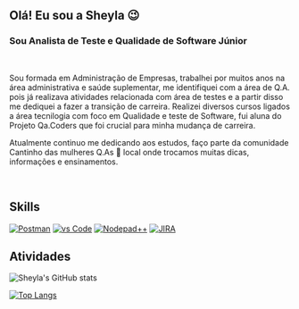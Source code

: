 ## Olá! Eu sou a Sheyla 😉	
### Sou Analista de Teste e Qualidade de Software Júnior
<br>

Sou formada em Administração de Empresas, trabalhei por muitos anos na área administrativa e saúde suplementar, me identifiquei com a área de Q.A. pois já realizava atividades relacionada com área de testes e a partir disso me dediquei a fazer a transição de carreira. Realizei diversos cursos ligados a área tecnilogia com foco em Qualidade e teste de Software, fui aluna do Projeto Qa.Coders que foi crucial para minha mudança de carreira.


Atualmente continuo me dedicando aos estudos, faço parte da comunidade Cantinho das mulheres Q.As :lady_beetle:	local onde trocamos muitas dicas, informações e ensinamentos. 

<br>

## **Skills**
[![Postman](https://img.shields.io/badge/Postman-FF6C37?style=for-the-badge&logo=Postman&logoColor=white)]() [![vs Code](https://img.shields.io/badge/Visual_Studio_Code-0078D4?style=for-the-badge&logo=visual%20studio%20code&logoColor=white)]()  [![Nodepad++](https://img.shields.io/badge/Notepad++-90E59A.svg?style=for-the-badge&logo=notepad%2B%2B&logoColor=black)]() [![JIRA](https://img.shields.io/badge/Jira-0052CC?style=for-the-badge&logo=Jira&logoColor=white)]()
<br> 

## Atividades

![Sheyla's GitHub stats](https://github-readme-stats.vercel.app/api?username=sheyla-lima&show_icons=true&theme=radical)

[![Top Langs](https://github-readme-stats.vercel.app/api/top-langs/?username=sheyla-lima&layout=compact)](https://github.com/anuraghazra/github-readme-stats)

